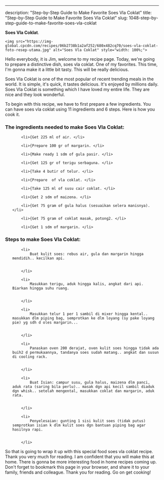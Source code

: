 ---
description: "Step-by-Step Guide to Make Favorite Soes Vla Coklat"
title: "Step-by-Step Guide to Make Favorite Soes Vla Coklat"
slug: 1048-step-by-step-guide-to-make-favorite-soes-vla-coklat

<p>
	<strong>Soes Vla Coklat</strong>. 
	
</p>
<p>
	
	<img src="https://img-global.cpcdn.com/recipes/06b2738b1a2af252/680x482cq70/soes-vla-coklat-foto-resep-utama.jpg" alt="Soes Vla Coklat" style="width: 100%;">
	
	
</p>
<p>
	Hello everybody, it is Jim, welcome to my recipe page. Today, we're going to prepare a distinctive dish, soes vla coklat. One of my favorites. This time, I'm gonna make it a little bit tasty. This will be really delicious.
</p>
	
<p>
	
</p>
<p>
	Soes Vla Coklat is one of the most popular of recent trending meals in the world. It is simple, it's quick, it tastes delicious. It's enjoyed by millions daily. Soes Vla Coklat is something which I have loved my entire life. They are nice and they look wonderful.
</p>

<p>
To begin with this recipe, we have to first prepare a few ingredients. You can have soes vla coklat using 11 ingredients and 6 steps. Here is how you cook it.
</p>

<h3>The ingredients needed to make Soes Vla Coklat:</h3>

<ol>
	
		<li>{Get 225 ml of air. </li>
	
		<li>{Prepare 100 gr of margarin. </li>
	
		<li>{Make ready 1 sdm of gula pasir. </li>
	
		<li>{Get 125 gr of terigu serbaguna. </li>
	
		<li>{Take 4 butir of telur. </li>
	
		<li>{Prepare  of vla coklat. </li>
	
		<li>{Take 125 ml of susu cair coklat. </li>
	
		<li>{Get 2 sdm of maizena. </li>
	
		<li>{Get 75 gram of gula halus (sesuaikan selera manisnya). </li>
	
		<li>{Get 75 gram of coklat masak, potong2. </li>
	
		<li>{Get 1 sdm of margarin. </li>
	
</ol>
<p>
	
</p>

<h3>Steps to make Soes Vla Coklat:</h3>

<ol>
	
		<li>
			Buat kulit soes: rebus air, gula dan margarin hingga mendidih.. kecilkan api.
			
			
		</li>
	
		<li>
			Masukkan terigu, aduk hingga kalis, angkat dari api. Biarkan hingga suhu ruang.
			
			
		</li>
	
		<li>
			Masukkan telur 1 per 1 sambil di mixer hingga kental.. masukkan dlm piping bag, semprotkan ke dlm loyang (sy pake loyang pie) yg sdh d oles margarin...
			
			
		</li>
	
		<li>
			Panaskan oven 200 derajat, oven kulit soes hingga tidak ada buih2 d permukaannya, tandanya soes sudah matang.. angkat dan susun di cooling rack.
			
			
		</li>
	
		<li>
			Buat Isian: campur susu, gula halus, maizena dlm panci, aduk rata (saring bila perlu).. masak dgn api kecil sambil diaduk dgn whisk.. setelah mengental, masukkan coklat dan margarin, aduk rata.
			
			
		</li>
	
		<li>
			Penyelesaian: gunting 1 sisi kulit soes (tidak putus) semprotkan isian k dlm kulit soes dgn bantuan piping bag agar hasilnya rapi.
			
			
		</li>
	
</ol>

<p>
	
</p>

<p>
	So that is going to wrap it up with this special food soes vla coklat recipe. Thank you very much for reading. I am confident that you will make this at home. There is gonna be more interesting food in home recipes coming up. Don't forget to bookmark this page in your browser, and share it to your family, friends and colleague. Thank you for reading. Go on get cooking!
</p>
